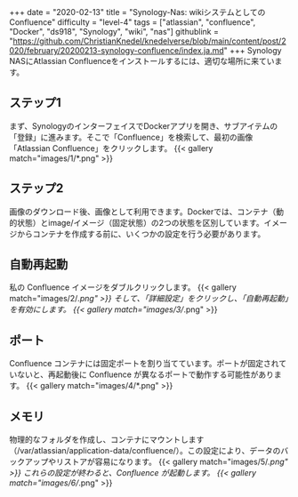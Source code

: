 +++
date = "2020-02-13"
title = "Synology-Nas: wikiシステムとしてのConfluence"
difficulty = "level-4"
tags = ["atlassian", "confluence", "Docker", "ds918", "Synology", "wiki", "nas"]
githublink = "https://github.com/ChristianKnedel/knedelverse/blob/main/content/post/2020/february/20200213-synology-confluence/index.ja.md"
+++
Synology NASにAtlassian Confluenceをインストールするには、適切な場所に来ています。
## ステップ1
まず、SynologyのインターフェイスでDockerアプリを開き、サブアイテムの「登録」に進みます。そこで「Confluence」を検索して、最初の画像「Atlassian Confluence」をクリックします。
{{< gallery match="images/1/*.png" >}}

## ステップ2
画像のダウンロード後、画像として利用できます。Dockerでは、コンテナ（動的状態）とimage/イメージ（固定状態）の2つの状態を区別しています。イメージからコンテナを作成する前に、いくつかの設定を行う必要があります。
## 自動再起動
私の Confluence イメージをダブルクリックします。
{{< gallery match="images/2/*.png" >}}
そして、「詳細設定」をクリックし、「自動再起動」を有効にします。
{{< gallery match="images/3/*.png" >}}

## ポート
Confluence コンテナには固定ポートを割り当てています。ポートが固定されていないと、再起動後に Confluence が異なるポートで動作する可能性があります。
{{< gallery match="images/4/*.png" >}}

## メモリ
物理的なフォルダを作成し、コンテナにマウントします（/var/atlassian/application-data/confluence/）。この設定により、データのバックアップやリストアが容易になります。
{{< gallery match="images/5/*.png" >}}
これらの設定が終わると、Confluence が起動します。
{{< gallery match="images/6/*.png" >}}